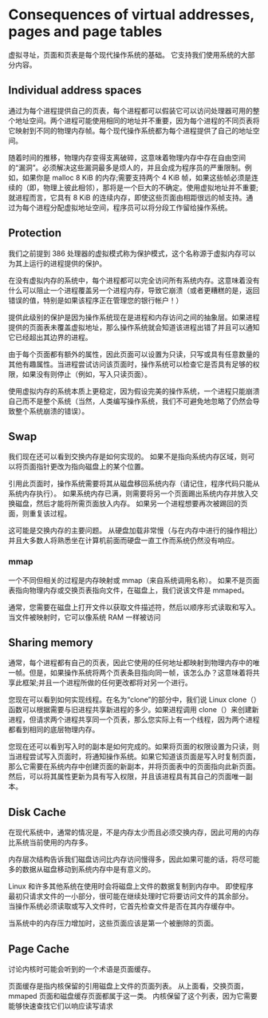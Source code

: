 # Consequences of virtual addresses, pages and page tables

虚拟寻址，页面和页表是每个现代操作系统的基础。 它支持我们使用系统的大部分内容。

## Individual address spaces

通过为每个进程提供自己的页表，每个进程都可以假装它可以访问处理器可用的整个地址空间。两个进程可能使用相同的地址并不重要，因为每个进程的不同页表将它映射到不同的物理内存帧。每个现代操作系统都为每个进程提供了自己的地址空间。

随着时间的推移，物理内存变得支离破碎，这意味着物理内存中存在自由空间的“漏洞”。必须解决这些漏洞最多是烦人的，并且会成为程序员的严重限制。例如，如果你是 malloc 8 KiB 的内存;需要支持两个 4 KiB 帧，如果这些帧必须是连续的（即，物理上彼此相邻），那将是一个巨大的不确定。使用虚拟地址并不重要;就进程而言，它具有 8 KiB 的连续内存，即使这些页面由相距很远的帧支持。通过为每个进程分配虚拟地址空间，程序员可以将分段工作留给操作系统。

## Protection

我们之前提到 386 处理器的虚拟模式称为保护模式，这个名称源于虚拟内存可以为其上运行的进程提供的保护。

在没有虚拟内存的系统中，每个进程都可以完全访问所有系统内存。这意味着没有什么可以阻止一个进程覆盖另一个进程内存，导致它崩溃（或者更糟糕的是，返回错误的值，特别是如果该程序正在管理您的银行帐户！）

提供此级别的保护是因为操作系统现在是进程和内存访问之间的抽象层。如果进程提供的页面表未覆盖虚拟地址，那么操作系统就会知道该进程出错了并且可以通知它已经超出其边界的进程。

由于每个页面都有额外的属性，因此页面可以设置为只读，只写或具有任意数量的其他有趣属性。当进程尝试访问该页面时，操作系统可以检查它是否具有足够的权限，如果没有则停止（例如，写入只读页面）。

使用虚拟内存的系统本质上更稳定，因为假设完美的操作系统，一个进程只能崩溃自己而不是整个系统（当然，人类编写操作系统，我们不可避免地忽略了仍然会导致整个系统崩溃的错误）。

## Swap

我们现在还可以看到交换内存是如何实现的。 如果不是指向系统内存区域，则可以将页面指针更改为指向磁盘上的某个位置。

引用此页面时，操作系统需要将其从磁盘移回系统内存（请记住，程序代码只能从系统内存执行）。 如果系统内存已满，则需要将另一个页面踢出系统内存并放入交换磁盘，然后才能将所需页面放入内存。 如果另一个进程想要再次被踢回的页面，则重复该过程。

这可能是交换内存的主要问题。 从硬盘加载非常慢（与在内存中进行的操作相比）并且大多数人将熟悉坐在计算机前面而硬盘一直工作而系统仍然没有响应。

### mmap

一个不同但相关的过程是内存映射或 mmap（来自系统调用名称）。 如果不是页面表指向物理内存或交换页表指向文件，在磁盘上，我们说该文件是 mmaped。

通常，您需要在磁盘上打开文件以获取文件描述符，然后以顺序形式读取和写入。 当文件被映射时，它可以像系统 RAM 一样被访问

## Sharing memory

通常，每个进程都有自己的页表，因此它使用的任何地址都映射到物理内存中的唯一帧。但是，如果操作系统将两个页表条目指向同一帧，该怎么办？这意味着将共享此框架;并且一个进程所做的任何更改都将对另一个进行。

您现在可以看到如何实现线程。在名为“clone”的部分中，我们说 Linux clone（）函数可以根据需要与旧进程共享新进程的多少。如果进程调用 clone（）来创建新进程，但请求两个进程共享同一个页表，那么您实际上有一个线程，因为两个进程都看到相同的底层物理内存。

您现在还可以看到写入时的副本是如何完成的。如果将页面的权限设置为只读，则当进程尝试写入页面时，将通知操作系统。如果它知道该页面是写入时复制页面，那么它需要在系统内存中创建页面的新副本，并将页面表中的页面指向此新页面。然后，可以将其属性更新为具有写入权限，并且该进程具有其自己的页面唯一副本。

## Disk Cache

在现代系统中，通常的情况是，不是内存太少而且必须交换内存，因此可用的内存比系统当前使用的内存多。

内存层次结构告诉我们磁盘访问比内存访问慢得多，因此如果可能的话，将尽可能多的数据从磁盘移动到系统内存中是有意义的。

Linux 和许多其他系统在使用时会将磁盘上文件的数据复制到内存中。 即使程序最初只请求文件的一小部分，很可能在继续处理时它将要访问文件的其余部分。 当操作系统必须读取或写入文件时，它首先检查文件是否在其内存缓存中。

当系统中的内存压力增加时，这些页面应该是第一个被删除的页面。

## Page Cache

讨论内核时可能会听到的一个术语是页面缓存。

页面缓存是指内核保留的引用磁盘上文件的页面列表。 从上面看，交换页面，mmaped 页面和磁盘缓存页面都属于这一类。 内核保留了这个列表，因为它需要能够快速查找它们以响应读写请求
